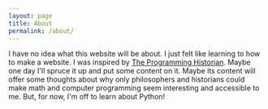 ```yaml
---
layout: page
title: About
permalink: /about/
---
```

I have no idea what this website will be about. I just felt like learning to how to make a website. I was inspired by [The Programming Historian](https://programminghistorian.org/en/lessons/building-static-sites-with-jekyll-github-pages#authoring-in-markdown-). Maybe one day I'll spruce it up and put some content on it. Maybe its content will offer some thoughts about why only philosophers and historians could make math and computer programming seem interesting and accessible to me. But, for now, I'm off to learn about Python!

